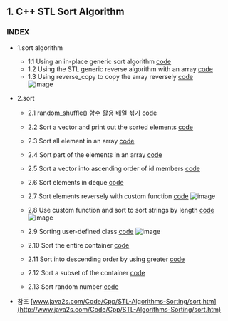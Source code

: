 ## 1. C++ STL Sort Algorithm
### INDEX
* 1.sort algorithm
  * 1.1 Using an in-place generic sort algorithm [code](https://github.com/csbyun-data/CPP-Pro/blob/main/chap05/sort/sort01.cpp)
  * 1.2 Using the STL generic reverse algorithm with an array [code](https://github.com/csbyun-data/CPP-Pro/blob/main/chap05/sort/sort02.cpp)
  * 1.3 Using reverse_copy to copy the array reversely [code](https://github.com/csbyun-data/CPP-Pro/blob/main/chap05/sort/sort03.cpp)  
  ![image](https://github.com/user-attachments/assets/1216cbfe-46d7-43d4-bbc5-e9b87e9aca7e)


* 2.sort
  * 2.1 random_shuffle() 함수 활용 배열 섞기 [code](https://github.com/csbyun-data/CPP-Pro/blob/main/chap05/sort/sort2_01.cpp)
  * 2.2 Sort a vector and print out the sorted elements [code](https://github.com/csbyun-data/CPP-Pro/blob/main/chap05/sort/sort2_02.cpp)
  * 2.3 Sort all element in an array [code](https://github.com/csbyun-data/CPP-Pro/blob/main/chap05/sort/sort2_03.cpp)
  * 2.4 Sort part of the elements in an array [code](https://github.com/csbyun-data/CPP-Pro/blob/main/chap05/sort/sort2_04.cpp)
  * 2.5 Sort a vector into ascending order of id members [code](https://github.com/csbyun-data/CPP-Pro/blob/main/chap05/sort/sort2_05.cpp)
  * 2.6 Sort elements in deque [code](https://github.com/csbyun-data/CPP-Pro/blob/main/chap05/sort/sort2_06.cpp)
  * 2.7 Sort elements reversely with custom function [code](https://github.com/csbyun-data/CPP-Pro/blob/main/chap05/sort/sort2_07.cpp)
  ![image](https://github.com/user-attachments/assets/e6cccb57-1113-422c-83f8-ff1ff5ea0107)
  * 2.8 Use custom function and sort to sort strings by length [code](https://github.com/csbyun-data/CPP-Pro/blob/main/chap05/sort/sort2_08.cpp)
  ![image](https://github.com/user-attachments/assets/f355325f-c55a-4e7f-bcee-0433d75228e2)
  * 2.9 Sorting user-defined class [code](https://github.com/csbyun-data/CPP-Pro/blob/main/chap05/sort/sort2_09.cpp)
  ![image](https://github.com/user-attachments/assets/a52f539d-1e37-4a8a-b953-5be1d81548b2)

  * 2.10 Sort the entire container [code](https://github.com/csbyun-data/CPP-Pro/blob/main/chap05/sort/sort2_10.cpp)
  * 2.11 Sort into descending order by using greater [code](https://github.com/csbyun-data/CPP-Pro/blob/main/chap05/sort/sort2_11.cpp)
  * 2.12 Sort a subset of the container [code](https://github.com/csbyun-data/CPP-Pro/blob/main/chap05/sort/sort2_12.cpp)
  * 2.13 Sort random number [code](https://github.com/csbyun-data/CPP-Pro/blob/main/chap05/sort/sort2_13.cpp)

* 참조 [www.java2s.com/Code/Cpp/STL-Algorithms-Sorting/sort.htm](http://www.java2s.com/Code/Cpp/STL-Algorithms-Sorting/sort.htm)
